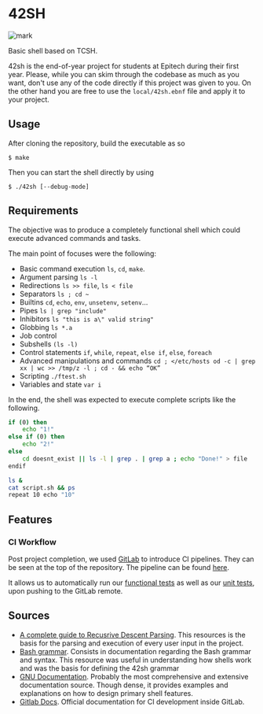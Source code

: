 # 42SH

![mark](https://i.imgur.com/BpH0HnO.png)

Basic shell based on TCSH.

42sh is the end-of-year project for students at Epitech during their first year. Please, while you can skim through the codebase as much as you want, don't use any of the code directly if this project was given to you. On the other hand you are free to use the `local/42sh.ebnf` file and apply it to your project.

## Usage

After cloning the repository, build the executable as so
```
$ make
```
Then you can start the shell directly by using
```
$ ./42sh [--debug-mode]
```

## Requirements

The objective was to produce a completely functional shell which could execute advanced commands and tasks.

The main point of focuses were the following:

- Basic command execution `ls`, `cd`, `make`.
- Argument parsing `ls -l`
- Redirections `ls >> file`, `ls < file`
- Separators `ls ; cd ~`
- Builtins `cd`, `echo`, `env`, `unsetenv`, `setenv`...
- Pipes `ls | grep "include"`
- Inhibitors `ls "this is a\" valid string"`
- Globbing `ls *.a`
- Job control
- Subshells `(ls -l)`
- Control statements `if`, `while`, `repeat`, `else if`, `else`, `foreach`
- Advanced manipulations and commands `cd ; </etc/hosts od -c | grep xx | wc >> /tmp/z -l ; cd - && echo “OK”`
- Scripting `./ftest.sh`
- Variables and state `var i`

In the end, the shell was expected to execute complete scripts like the following.
```sh
if (0) then
    echo "1!"
else if (0) then
    echo "2!"
else
    cd doesnt_exist || ls -l | grep . | grep a ; echo "Done!" > file
endif

ls &
cat script.sh && ps
repeat 10 echo "10"
```

## Features

### CI Workflow

Post project completion, we used [GitLab](https://docs.gitlab.com/) to introduce CI pipelines. They can be seen at the top of the repository.
The pipeline can be found [here](.gitlab-ci.yml).

It allows us to automatically run our [functional tests](ftest.sh) as well as our [unit tests](Makefile), upon pushing to the GitLab remote.

## Sources

- [A complete guide to Recusrive Descent Parsing](https://craftinginterpreters.com/scanning.html).
  This resources is the basis for the parsing and execution of every user input in the project.
- [Bash grammar](https://pubs.opengroup.org/onlinepubs/9699919799.2016edition/utilities/V3_chap02.html#tag_18_10).
  Consists in documentation regarding the Bash grammar and syntax. This resource was useful in understanding how shells work and was the basis for defining the 42sh   grammar
- [GNU Documentation](https://www.gnu.org/software/libc/manual/html_node/index.html).
  Probably the most comprehensive and extensive documentation source. Though dense, it provides examples and explanations on how to design primary shell features.
- [Gitlab Docs](https://docs.gitlab.com/ee/ci/pipelines/).
  Official documentation for CI development inside GitLab.
